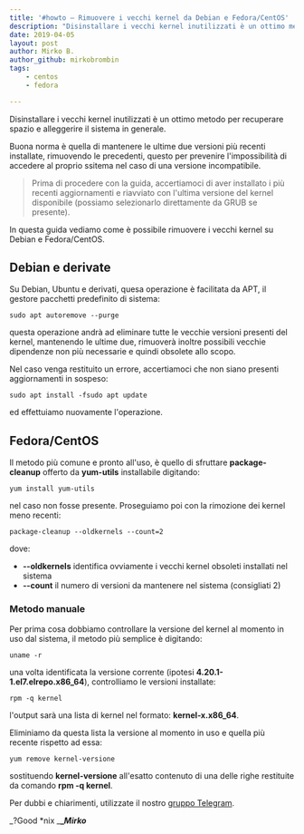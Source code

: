 ```yaml
---
title: '#howto – Rimuovere i vecchi kernel da Debian e Fedora/CentOS'
description: "Disinstallare i vecchi kernel inutilizzati è un ottimo metodo per recuperare spazio e alleggerire il sistema in generale."
date: 2019-04-05
layout: post
author: Mirko B.
author_github: mirkobrombin
tags:
    - centos
    - fedora

---
```

Disinstallare i vecchi kernel inutilizzati è un ottimo metodo per recuperare spazio e alleggerire il sistema in generale.

Buona norma è quella di mantenere le ultime due versioni più recenti installate, rimuovendo le precedenti, questo per prevenire l'impossibilità di accedere al proprio ssitema nel caso di una versione incompatibile.

> Prima di procedere con la guida, accertiamoci di aver installato i più recenti aggiornamenti e riavviato con l'ultima versione del kernel disponibile (possiamo selezionarlo direttamente da GRUB se presente).

In questa guida vediamo come è possibile rimuovere i vecchi kernel su Debian e Fedora/CentOS.

## Debian e derivate

Su Debian, Ubuntu e derivati, quesa operazione è facilitata da APT, il gestore pacchetti predefinito di sistema:

    sudo apt autoremove --purge

questa operazione andrà ad eliminare tutte le vecchie versioni presenti del kernel, mantenendo le ultime due, rimuoverà inoltre possibili vecchie dipendenze non più necessarie e quindi obsolete allo scopo.

Nel caso venga restituito un errore, accertiamoci che non siano presenti aggiornamenti in sospeso:

    sudo apt install -fsudo apt update

ed effettuiamo nuovamente l'operazione.

## Fedora/CentOS

Il metodo più comune e pronto all'uso, è quello di sfruttare **package-cleanup** offerto da **yum-utils** installabile digitando:

    yum install yum-utils

nel caso non fosse presente. Proseguiamo poi con la rimozione dei kernel meno recenti:

    package-cleanup --oldkernels --count=2

dove:

*   **--oldkernels** identifica ovviamente i vecchi kernel obsoleti installati nel sistema
*   **--count** il numero di versioni da mantenere nel sistema (consigliati 2)

### Metodo manuale

Per prima cosa dobbiamo controllare la versione del kernel al momento in uso dal sistema, il metodo più semplice è digitando:

    uname -r

una volta identificata la versione corrente (ipotesi **4.20.1-1.el7.elrepo.x86_64**), controlliamo le versioni installate:

    rpm -q kernel

l'output sarà una lista di kernel nel formato: **kernel-x.x86_64**.

Eliminiamo da questa lista la versione al momento in uso e quella più recente rispetto ad essa:

    yum remove kernel-versione

sostituendo **kernel-versione** all'esatto contenuto di una delle righe restituite da comando **rpm -q kernel**.

Per dubbi e chiarimenti, utilizzate il nostro [gruppo Telegram](https://t.me/gentedilinux).

_?Good *nix _**__Mirko_**